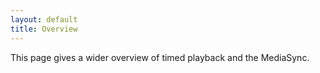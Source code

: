 ```yaml
---
layout: default
title: Overview
---
```


This page gives a wider overview of timed playback and the MediaSync. 


